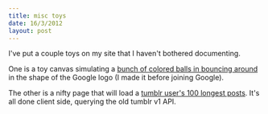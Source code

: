 ```yaml
---
title: misc toys
date: 16/3/2012
layout: post
---
```


I've put a couple toys on my site that I haven't bothered documenting.

One is a toy canvas simulating a [bunch of colored balls in bouncing around](/google.html)
in the shape of the Google logo (I made it before joining Google).

The other is a nifty page that will load a [tumblr user's 100 longest posts](/js/tumblr.html).
It's all done client side, querying the old tumblr v1 API.
